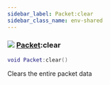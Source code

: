 ```yaml
---
sidebar_label: Packet:clear
sidebar_class_name: env-shared
---
```


### ![](/img/wiki/shared.png) [Packet](../packet/README.md):clear

```lua
void Packet:clear()
```

Clears the entire packet data<br/>
